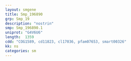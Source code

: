 ```yaml
---
layout: smgene
title: Smp_196890
grp: Smp_19
description: "nostrin"
smp: Smp_196890.1
uniprot: "G4V6U6"
length:  1359
cdd: "COG1589, cd11823, cl17036, pfam07653, smart00326"
kk: ns
categories: sm
---
```

